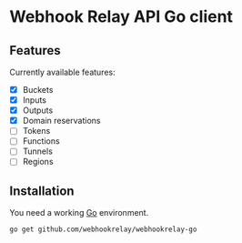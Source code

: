 # Webhook Relay API Go client

## Features

Currently available features:
- [x] Buckets
- [x] Inputs
- [x] Outputs
- [x] Domain reservations
- [ ] Tokens
- [ ] Functions
- [ ] Tunnels
- [ ] Regions

## Installation

You need a working [Go](https://golang.org/) environment. 

```shell
go get github.com/webhookrelay/webhookrelay-go
```